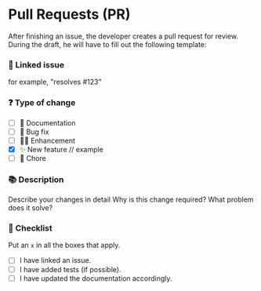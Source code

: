 # Pull Requests (PR)

After finishing an issue, the developer creates a pull request for review.
During the draft, he will have to fill out the following template:

### 🔗 Linked issue

for example, "resolves #123" 

### ❓ Type of change

<!-- What types of changes does your code introduce? Put an `x` in all the boxes that apply. -->

- [ ] 📖 Documentation
- [ ] 🐞 Bug fix
- [ ] 🤘🏻 Enhancement
- [x] ✨ New feature // example
- [ ] 🧹 Chore

### 📚 Description

Describe your changes in detail 
Why is this change required?
What problem does it solve?

### 📝 Checklist

Put an `x` in all the boxes that apply.

- [ ] I have linked an issue.
- [ ] I have added tests (if possible).
- [ ] I have updated the documentation accordingly.